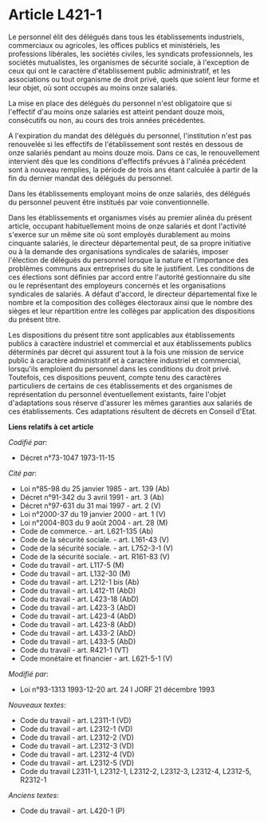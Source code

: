 # Article L421-1

Le personnel élit des délégués dans tous les établissements industriels, commerciaux ou agricoles, les offices publics et
ministériels, les professions libérales, les sociétés civiles, les syndicats professionnels, les sociétés mutualistes, les
organismes de sécurité sociale, à l'exception de ceux qui ont le caractère d'établissement public administratif, et les
associations ou tout organisme de droit privé, quels que soient leur forme et leur objet, où sont occupés au moins onze
salariés.

La mise en place des délégués du personnel n'est obligatoire que si l'effectif d'au moins onze salariés est atteint pendant
douze mois, consécutifs ou non, au cours des trois années précédentes.

A l'expiration du mandat des délégués du personnel, l'institution n'est pas renouvelée si les effectifs de l'établissement
sont restés en dessous de onze salariés pendant au moins douze mois. Dans ce cas, le renouvellement intervient dès que les
conditions d'effectifs prévues à l'alinéa précédent sont à nouveau remplies, la période de trois ans étant calculée à partir
de la fin du dernier mandat des délégués du personnel.

Dans les établissements employant moins de onze salariés, des délégués du personnel peuvent être institués par voie
conventionnelle.

Dans les établissements et organismes visés au premier alinéa du présent article, occupant habituellement moins de onze
salariés et dont l'activité s'exerce sur un même site où sont employés durablement au moins cinquante salariés, le directeur
départemental peut, de sa propre initiative ou à la demande des organisations syndicales de salariés, imposer l'élection de
délégués du personnel lorsque la nature et l'importance des problèmes communs aux entreprises du site le justifient. Les
conditions de ces élections sont définies par accord entre l'autorité gestionnaire du site ou le représentant des employeurs
concernés et les organisations syndicales de salariés. A défaut d'accord, le directeur départemental fixe le nombre et la
composition des collèges électoraux ainsi que le nombre des sièges et leur répartition entre les collèges par application des
dispositions du présent titre.

Les dispositions du présent titre sont applicables aux établissements publics à caractère industriel et commercial et aux
établissements publics déterminés par décret qui assurent tout à la fois une mission de service public à caractère
administratif et à caractère industriel et commercial, lorsqu'ils emploient du personnel dans les conditions du droit privé.
Toutefois, ces dispositions peuvent, compte tenu des caractères particuliers de certains de ces établissements et des
organismes de représentation du personnel éventuellement existants, faire l'objet d'adaptations sous réserve d'assurer les
mêmes garanties aux salariés de ces établissements. Ces adaptations résultent de décrets en Conseil d'Etat.

**Liens relatifs à cet article**

_Codifié par_:

  - Décret n°73-1047 1973-11-15

_Cité par_:

  - Loi n°85-98 du 25 janvier 1985 - art. 139 (Ab)
  - Décret n°91-342 du 3 avril 1991 - art. 3 (Ab)
  - Décret n°97-631 du 31 mai 1997 - art. 2 (V)
  - Loi n°2000-37 du 19 janvier 2000 - art. 1 (V)
  - Loi n°2004-803 du 9 août 2004 - art. 28 (M)
  - Code de commerce. - art. L621-135 (Ab)
  - Code de la sécurité sociale. - art. L161-43 (V)
  - Code de la sécurité sociale. - art. L752-3-1 (V)
  - Code de la sécurité sociale. - art. R161-83 (V)
  - Code du travail - art. L117-5 (M)
  - Code du travail - art. L132-30 (M)
  - Code du travail - art. L212-1 bis (Ab)
  - Code du travail - art. L412-11 (AbD)
  - Code du travail - art. L423-18 (AbD)
  - Code du travail - art. L423-3 (AbD)
  - Code du travail - art. L423-4 (AbD)
  - Code du travail - art. L423-8 (AbD)
  - Code du travail - art. L433-2 (AbD)
  - Code du travail - art. L433-5 (AbD)
  - Code du travail - art. R421-1 (VT)
  - Code monétaire et financier - art. L621-5-1 (V)

_Modifié par_:

  - Loi n°93-1313 1993-12-20 art. 24 I JORF 21 décembre 1993

_Nouveaux textes_:

  - Code du travail - art. L2311-1 (VD)
  - Code du travail - art. L2312-1 (VD)
  - Code du travail - art. L2312-2 (VD)
  - Code du travail - art. L2312-3 (VD)
  - Code du travail - art. L2312-4 (VD)
  - Code du travail - art. L2312-5 (VD)
  - Code du travail L2311-1, L2312-1, L2312-2, L2312-3, L2312-4, L2312-5, R2312-1

_Anciens textes_:

  - Code du travail - art. L420-1 (P)
